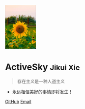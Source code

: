 <!-- _coverpage.md -->
<img src="images/Avatar.jpg" width="100px"/>

# ActiveSky <small>Jikui Xie</small>

> 存在主义是一种人道主义

- 永远相信美好的事情即将发生！

[GitHub](https://github.com/activesky)
[Email](jikuixie@gmail.com)





